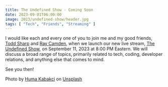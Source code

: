 ```yaml
---
title: The Undefined Show - Coming Soon
date: 2023-09-01T06:00:00
image: 2023/undefined-show/header.jpg
tags: [ "Tech", "Friends", "Streaming" ]
---
```


I would like each and every one of you to join me and my good friends, [Todd Sharp](https://recursive.codes/) and [Ray Camden](https://www.raymondcamden.com/), when we launch our new live stream, [The Undefined Show](https://www.twitch.tv/theundefinedshow), on September 11, 2023 at 8:00 PM Eastern. We will discuss a broad range of topics, primarily related to tech, coding, developer relations, and anything else that comes to mind.

See you then!

Photo by <a href="https://unsplash.com/@humakabakci?utm_source=unsplash&utm_medium=referral&utm_content=creditCopyText">Huma Kabakci</a> on <a href="https://unsplash.com/photos/oRk4Ep65tRc?utm_source=unsplash&utm_medium=referral&utm_content=creditCopyText">Unsplash</a>
  